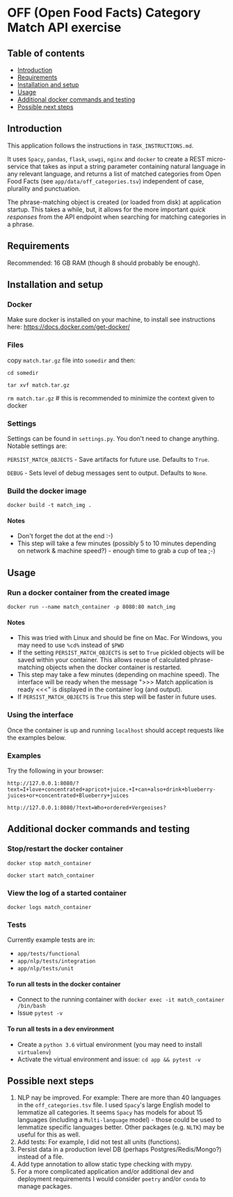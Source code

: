 # OFF (Open Food Facts) Category Match API exercise

## Table of contents
* [Introduction](#introduction)
* [Requirements](#requirements)
* [Installation and setup](#installation-and-setup)
* [Usage](#Usage)
* [Additional docker commands and testing](#additional-docker-commands-and-testing)
* [Possible next steps](#possible-next-steps)

## Introduction
This application follows the instructions in `TASK_INSTRUCTIONS.md`. 

It uses `Spacy`, `pandas`, `flask`, `uswgi`, `nginx` and `docker` to create a REST 
micro-service that takes as input a string parameter containing natural 
language in any relevant language, and returns a list of matched categories 
from Open Food Facts (see `app/data/off_categories.tsv`) 
independent of case, plurality and punctuation.

The phrase-matching object is created (or loaded from disk) at application
startup. This takes a while, but, it allows for the more important 
*quick responses* from the API 
endpoint when searching for matching categories in a phrase.

## Requirements
Recommended: 16 GB RAM (though 8 should probably be enough).

## Installation and setup

### Docker
Make sure docker is installed on your machine,
to install see instructions here: https://docs.docker.com/get-docker/

### Files
copy `match.tar.gz` file into `somedir` and then:

`cd somedir`

`tar xvf match.tar.gz`

`rm match.tar.gz`  # this is recommended to minimize the context given to docker

### Settings

Settings can be found in `settings.py`. You don't need to change anything.
Notable settings are:

`PERSIST_MATCH_OBJECTS` - Save artifacts for future use. Defaults to `True`.

`DEBUG` - Sets level of debug messages sent to output. Defaults to `None`.


### Build the docker image

`docker build -t match_img .`  

#### Notes 
- Don't forget the dot at the end :-)
- This step will take a few minutes (possibly 5 to 10 minutes depending   
on network & machine speed?) - enough time to grab a cup of tea ;-) 

## Usage

### Run a docker container from the created image 
`docker run --name match_container -p 8080:80 match_img`

#### Notes
- This was tried with Linux and should be fine on Mac. 
For Windows, you may need to use `%cd%` instead of `$PWD`
- If the setting `PERSIST_MATCH_OBJECTS` is set to `True` pickled objects will be 
saved within your container. This allows reuse of calculated phrase-matching 
objects when the docker container is restarted.
- This step may take a few minutes (depending on machine speed). The interface 
will be ready when the message ">>> Match application is ready <<<" is displayed 
in the container log (and output).
- If `PERSIST_MATCH_OBJECTS` is `True` this step will be faster in 
future uses.

### Using the interface
Once the container is up and running `localhost` should 
accept requests like the examples below.  

### Examples
Try the following in your browser:

`http://127.0.0.1:8080/?text=I+love+concentrated+apricot+juice.+I+can+also+drink+blueberry-juices+or+concentrated+Blueberry+juices`

`http://127.0.0.1:8080/?text=Who+ordered+Vergeoises?`


## Additional docker commands and testing

### Stop/restart the docker container

`docker stop match_container`

`docker start match_container`

### View the log of a started container

`docker logs match_container`

### Tests
Currently example tests are in:
- `app/tests/functional` 
- `app/nlp/tests/integration` 
- `app/nlp/tests/unit`

#### To run all tests in the docker container
- Connect to the running container with
`docker exec -it match_container /bin/bash`
- Issue 
`pytest -v`

#### To run all tests in a dev environment
- Create a `python 3.6` virtual environment (you may need to install 
`virtualenv`)
- Activate the virtual environment and issue:
`cd app && pytest -v`


## Possible next steps
1. NLP nay be improved. For example: There are more than 40 
languages in the `off_categories.tsv` file. I used 
`Spacy`'s large English model to lemmatize all categories. It seems `Spacy` 
has models for about 15 languages (including a `Multi-language` model) - 
those could be used to lemmatize specific languages better. 
Other packages (e.g. `NLTK`) may be useful for this as well. 
2. Add tests: For example, I did not test all units (functions).
3. Persist data in a production level DB (perhaps Postgres/Redis/Mongo?) 
instead of a file.
4. Add type annotation to allow static type checking with mypy. 
5. For a more complicated application and/or additional dev and deployment 
requirements I would consider `poetry` and/or `conda` to manage packages.

